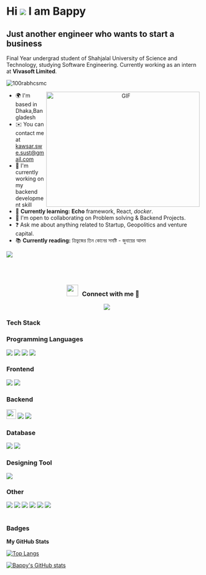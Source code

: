 Hi ![](https://user-images.githubusercontent.com/18350557/176309783-0785949b-9127-417c-8b55-ab5a4333674e.gif) I am Bappy
========================================================================================================================================

Just another engineer who wants to start a business
-----------------------------------------------------

Final Year undergrad student of Shahjalal University of Science and Technology, studying Software Engineering. Currently working as an intern at **Vivasoft Limited**.

<p align="left"> <img src="https://komarev.com/ghpvc/?username=Bappy60&label=Profile%20views&color=0e75b6&style=flat" alt="100rabhcsmc" /> </p>
<a target="_blank" align="center">
  <img align="right" top="500" height="300" width="400" alt="GIF" src="https://media.giphy.com/media/SWoSkN6DxTszqIKEqv/giphy.gif">
</a>

* 🌍  I'm based in Dhaka,Bangladesh
* ✉️  You can contact me at [kawsar.swe.sust@gmail.com](mailto:kawsar.swe.sust@gmail.com)
* 🚀  I'm currently working on my backend development skill 
* 🧠  **Currently learning:** **Echo** framework, React, *docker*.
* 🤝  I'm open to collaborating on Problem solving & Backend Projects.
* ❓ Ask me about anything related to Startup, Geopolitics and venture capital.
* 📚 **Currently reading:** ত্রিভুজের তিন কোনের সমষ্টি - জুবায়ের আলম

<a href="https://www.github.com/Bappy60" target="_blank" rel="noreferrer"><img
src="https://img.shields.io/github/followers/Bappy60?logo=github&style=for-the-badge&color=0891b2&labelColor=1c1917" /></a>

<br/>
<br/>
<h3 align="center" > <img src="https://media.giphy.com/media/iY8CRBdQXODJSCERIr/giphy.gif" width="30" height="30" style="margin-right: 10px;">Connect with me 🤝 </h3>

<p align="center">

 <div align="center"  class="icons-social" style="margin-left: 10px;">
        <a style="margin-left: 10px;"  target="_blank" href="https://www.linkedin.com/in/kawsar-ahemmmed-bappy/">
			<img src="https://img.icons8.com/doodle/40/000000/linkedin--v2.png"></a>
<!--         <a style="margin-left: 10px;" target="_blank" href="https://github.com/100rabhcsmc">
		<img src="https://img.icons8.com/doodle/40/000000/github--v1.png"></a>
		<a style="margin-left: 10px;" target="_blank" href="https://stackoverflow.com/users/12053852/saurabh-chavan?tab=profile">
				<img src="https://img.icons8.com/external-tal-revivo-color-tal-revivo/40/000000/external-stack-overflow-is-a-question-and-answer-site-for-professional-logo-color-tal-revivo.png"></a>
	   <a style="margin-left: 10px;" target="_blank" href="https://dev.to/100rabhcsmc">
					<img src="https://img.icons8.com/external-sketchy-juicy-fish/0.6x/external-blog-online-services-sketchy-sketchy-juicy-fish.png"></a> -->
<!--         <a style="margin-left: 10px;" target="_blank" href="https://instagram.com/100rabhch">
			<img src="https://img.icons8.com/doodle/40/000000/instagram-new--v2.png"></a> -->
<!-- 		<a style="margin-left: 10px;" target="_blank" href="https://twitter.com/100rabhcsmc">
			<img src="https://img.icons8.com/doodle/1x/twitter-squared--v2.png" ></a> -->
<!-- 		<a style="margin-left: 10px;" target="_blank" href="https://www.youtube.com/channel/UC-ZdNkKNHC6KguDqNFKO2Nw?view_as=subscriber">
				<img src="https://img.icons8.com/doodle/1x/youtube--v2.png" ></a> -->
<!-- 		<a style="margin-left: 5px;" target="_blank" href="https://github.com/100rabhcsmc/Me.io/blob/master/01SaurabhChavanReactNativeResume.pdf">
					<img src="https://img.icons8.com/plasticine/0.5x/resume.png" ></a> -->
  </div>

</p>


### Tech Stack

### Programming Languages

<div align="left"> 
<a href="https://go.dev/" target="_blank"><img src="https://img.shields.io/badge/Go-00ADD8?style=for-the-badge&logo=go&logoColor=white" /></a>
<a href="https://www.javascript.com/" target="_blank"><img src="https://img.shields.io/badge/javascript-%23F7DF1E.svg?&style=for-the-badge&logo=javascript&logoColor=black" /></a>
<a href="https://www.cplusplus.com/" target="_blank"><img src="https://img.shields.io/badge/c%2B%2B-%2300599C.svg?&style=for-the-badge&logo=c%2B%2B&logoColor=white" /></a>
<a href="https://www.python.org/" target="_blank"><img src="https://img.shields.io/badge/python-%233776AB.svg?&style=for-the-badge&logo=python&logoColor=white" /></a>

</div>

### Frontend

<div align="left">  
<a href="https://en.wikipedia.org/wiki/HTML5" target="_blank"><img src="https://img.shields.io/badge/html5-%23E34F26.svg?&style=for-the-badge&logo=html5&logoColor=white" /></a>
<a href="https://www.w3schools.com/css/" target="_blank"><img src="https://img.shields.io/badge/css3-%231572B6.svg?&style=for-the-badge&logo=css3&logoColor=white" /></a>
</div>

### Backend

<div align="left">  
<a href="https://echo.labstack.com" target="_blank"><img height="25" src="https://cdn.labstack.com/images/echo-logo.svg"></a>
<a href="https://expressjs.com/" target="_blank"><img src="https://img.shields.io/badge/express-%23000000.svg?&style=for-the-badge&logo=express&logoColor=white" /></a> 
<a href="https://nodejs.org/" target="_blank"><img src="https://img.shields.io/badge/node.js-%23339933.svg?&style=for-the-badge&logo=node.js&logoColor=white" /></a>  
</div>

### Database

<div align="left">  
<a href="https://www.mysql.com/" target="_blank"><img src="https://img.shields.io/badge/mysql-%234479A1.svg?&style=for-the-badge&logo=mysql&logoColor=white" /></a>  
<a href="https://redis.io/" target="_blank"><img src="https://img.shields.io/badge/redis-%23DC382D.svg?&style=for-the-badge&logo=redis&logoColor=white" /></a>  
</div>

### Designing Tool

<div align="left">  
<a href="https://www.canva.com/" target="_blank"><img src="https://img.shields.io/badge/canva-%2300C4CC.svg?&style=for-the-badge&logo=canva&logoColor=white" /></a>
</div>

### Other

<div align="left">
<a href="https://git-scm.com/" target="_blank"><img src="https://img.shields.io/badge/git-%23F05032.svg?&style=for-the-badge&logo=git&logoColor=white" /></a>  
<a href="https://github.com/" target="_blank"><img src="https://img.shields.io/badge/github-%23181717.svg?&style=for-the-badge&logo=github&logoColor=white" /></a>
<a href="https://bitbucket.org/" target="_blank"><img src="https://img.shields.io/badge/bitbucket-%230052CC.svg?&style=for-the-badge&logo=bitbucket&logoColor=white" /></a>
<a href="https://www.docker.com/" target="_blank"><img src="https://img.shields.io/badge/docker-%230db7ed.svg?style=for-the-badge&logo=docker&logoColor=white" /></a>
<a href="https://www.postman.com/" target="_blank"><img src="https://img.shields.io/badge/Postman-FF6C37?style=for-the-badge&logo=postman&logoColor=white" /></a>
<a href="https://www.latex-project.org/" target="_blank"><img src="https://img.shields.io/badge/latex-%23008080.svg?&style=for-the-badge&logo=latex&logoColor=white" /></a>  
</div>

<br/>

<!-- 
### Socials

<p align="left">
   <a href="https://www.facebook.com/ka.bappy" target="_blank" rel="noreferrer">
      <img src="https://raw.githubusercontent.com/danielcranney/readme-generator/main/public/icons/socials/facebook.svg" width="32" height="32" />
   </a>
  
   <a href="https://www.github.com/Bappy60" target="_blank" rel="noreferrer">
      <img src="https://raw.githubusercontent.com/danielcranney/readme-generator/main/public/icons/socials/github.svg" width="32" height="32" />
   </a>
  
   <a href="https://www.linkedin.com/in/kawsar-ahemmmed-bappy" target="_blank" rel="noreferrer">
      <img src="https://raw.githubusercontent.com/danielcranney/readme-generator/main/public/icons/socials/linkedin.svg" width="32" height="32" />
   </a>
</p> -->

### Badges

<b>My GitHub Stats</b>

[![Top Langs](https://github-readme-stats.vercel.app/api?username=Bappy60&theme=algolia&show_icons=true)](https://github.com/Bappy60)

[![Bappy's GitHub stats](https://github-readme-stats.vercel.app/api/top-langs?username=Bappy60&hide=c%23,stylus,blade,jupyter%20notebook,python,html,shaderlab,hlsl,makefile,css,shell,batchfile&theme=algolia&show_icons=true&layout=compact&langs_count=8)](https://github.com/Bappy60)

